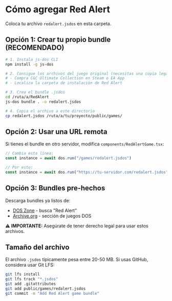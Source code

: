 # Cómo agregar Red Alert

Coloca tu archivo `redalert.jsdos` en esta carpeta.

## Opción 1: Crear tu propio bundle (RECOMENDADO)

```bash
# 1. Instala js-dos CLI
npm install -g js-dos

# 2. Consigue los archivos del juego original (necesitas una copia legal)
# - Compra C&C Ultimate Collection en Steam o EA App
# - Localiza la carpeta de instalación de Red Alert

# 3. Crea el bundle .jsdos
cd /ruta/a/RedAlert
js-dos bundle . -o redalert.jsdos

# 4. Copia el archivo a este directorio
cp redalert.jsdos /ruta/a/tu/proyecto/public/games/
```

## Opción 2: Usar una URL remota

Si tienes el bundle en otro servidor, modifica `components/RedAlertGame.tsx`:

```typescript
// Cambia esta línea:
const instance = await dos.run("/games/redalert.jsdos")

// Por esto:
const instance = await dos.run("https://tu-servidor.com/redalert.jsdos")
```

## Opción 3: Bundles pre-hechos

Descarga bundles ya listos de:
- [DOS Zone](https://dos.zone/) - busca "Red Alert"
- [Archive.org](https://archive.org/) - sección de juegos DOS

⚠️ **IMPORTANTE:** Asegúrate de tener derecho legal para usar estos archivos.

## Tamaño del archivo

El archivo `.jsdos` típicamente pesa entre 20-50 MB. Si usas GitHub, considera usar Git LFS:

```bash
git lfs install
git lfs track "*.jsdos"
git add .gitattributes
git add public/games/redalert.jsdos
git commit -m "Add Red Alert game bundle"
```
